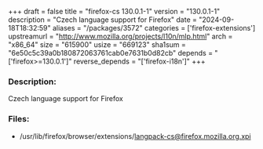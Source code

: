 +++
draft = false
title = "firefox-cs 130.0.1-1"
version = "130.0.1-1"
description = "Czech language support for Firefox"
date = "2024-09-18T18:32:59"
aliases = "/packages/3572"
categories = ['firefox-extensions']
upstreamurl = "http://www.mozilla.org/projects/l10n/mlp.html"
arch = "x86_64"
size = "615900"
usize = "669123"
sha1sum = "6e50c5c39a0b180872063761cab0e7631b0d82cb"
depends = "['firefox>=130.0.1']"
reverse_depends = "['firefox-i18n']"
+++
### Description: 
Czech language support for Firefox

### Files: 
* /usr/lib/firefox/browser/extensions/langpack-cs@firefox.mozilla.org.xpi

